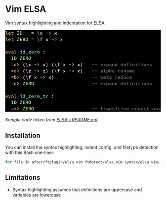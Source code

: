 # Vim ELSA

Vim syntax highlighting and indentation for [ELSA](https://github.com/ucsd-progsys/elsa).

![Syntax highlighting screenshot](demo.png)

_Sample code taken from [ELSA's README.md](https://github.com/ucsd-progsys/elsa/blob/master/README.md)._

## Installation

You can install the syntax highlighting, indent config, and filetype detection with this Bash one-liner:

```bash
for file in after/ftplugin/elsa.vim ftdetect/elsa.vim syntax/elsa.vim; do mkdir -pv "$HOME/.vim/$(dirname "$file")"; curl "https://raw.githubusercontent.com/justinyaodu/vim-elsa/main/$file" > "$HOME/.vim/$file"; done
```

## Limitations

* Syntax highlighting assumes that definitions are uppercase and variables are lowercase
